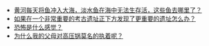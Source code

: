 + [黄河每天将鱼冲入大海，淡水鱼在海中无法生存活，这些鱼去哪里了？](https://daily.zhihu.com/story/9777023)
+ [如果在一个非常重要的考古遗址正下方发现了更重要的遗址怎么办？](https://daily.zhihu.com/story/9777167)
+ [恐怖是什么感觉？](https://daily.zhihu.com/story/9777173)
+ [为什么我的父母对高压锅莫名的执着呢？](https://daily.zhihu.com/story/9777177)
